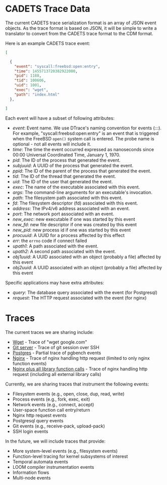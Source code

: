 # CADETS Trace Data

The current CADETS trace serialization format is an array of JSON
event objects. As the trace format is based on JSON, it will be simple to
write a translator to convert from the CADETS trace format to the CDM
format.

Here is an example CADETS trace event:

```json
[

  {
    "event": "syscall:freebsd:open:entry",
    "time": 1455713720382922000,
    "pid": 1188,
    "tid": 100606,
    "uid": 1001,
    "exec": "wget",
    "path": "index.html"
  },

]
```

Each event will have a subset of following attributes:

* _event_: Event name. We use DTrace's naming convention for events
  (<dtrace provider>:<module>:<function>:<probe name>). For example,
  "syscall:freebsd:open:entry" is an event that is triggered when the
  FreeBSD `open()` system call is entered. The probe name is optional - 
  not all events will include it.
* _time_: The time the event occurred expressed as nanoseconds since 00:00
  Universal Coordinated Time, January 1, 1970.
* _pid_: The ID of the process that generated the event.
* _subjuuid_: A UUID of the process that generated the event. 
* _ppid_: The ID of the parent of the process that generated the
  event.
* _tid_: The ID of the thread that generated the event.
* _uid_: The ID of the user that generated the event.
* _exec_: The name of the executable associated with this event.
* _args_: The command-line arguments for an executable's invocation.
* _path_: The filesystem path associated with this event.
* _fd_: The filesystem descriptor (fd) associated with this event.
* _address_: The IPv4/v6 address associated with an event.
* _port_: The network port associated with an event.
* _new_exec_: new executable if one was started by this event
* _new_fd_: new file descriptor if one was created by this event
* _new_pid_: new process id if one was started by this event
* _procuuid_: A UUID for a process affected by this effect
* _err_: the `errno` code if connect failed
* _upath1_: A path associated with the event.                                  
* _upath2_: A second path associated with the event.
* _obj1uuid_: A UUID associated with an object (probably a file) affected by this event
* _obj2uuid_: A UUID associated with an object (probably a file) affected by this event


Specific applications may have extra attributes:

* _query_: The database query associated with the event (for Postgresql)
* _request_: The HTTP request associated with the event (for nginx)

# Traces

The current traces we are sharing include:

* [Wget](./wget_google.json) - Trace of "wget google.com"
* [Git server](./git_server.json) - Trace of git session over SSH
* [Postgres](./postgres.json) - Partial trace of pgbench events
* [Nginx](./nginx.json) - Trace of nginx handling http request
  (limited to only nginx function events)
* [Nginx plus all library function calls](./nginx_with_libs.json) -
  Trace of nginx handling http request (including all external library
  calls)

Currently, we are sharing traces that instrument the following events:

* Filesystem events (e.g., open, close, dup, read, write)
* Process events (e.g., fork, exec, exit)
* Network events (e.g., connect, accept)
* User-space function call entry/return
* Nginx http request events
* Postgresql query events
* Git events (e.g., receive-pack, upload-pack)
* SSH login events

In the future, we will include traces that provide:

* More system-level events (e.g., filesystem events)
* Function-level tracing for kernel subsystems of interest
* Temporal automata events
* LOOM compiler instrumentation events
* Information flows
* Multi-node events
